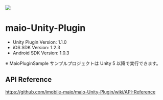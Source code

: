 ![](https://github.com/imobile-maio/maio-iOS-SDK/blob/wiki/doc/images/logo.png)

# maio-Unity-Plugin

* Unity Plugin Version: 1.1.0
* iOS SDK Version: 1.2.3
* Android SDK Version: 1.0.3

※ MaioPluginSample サンプルプロジェクトは Unity 5 以降で実行できます。

## API Reference
https://github.com/imobile-maio/maio-Unity-Plugin/wiki/API-Reference
